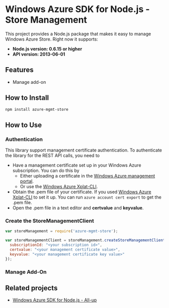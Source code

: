 # Windows Azure SDK for Node.js - Store Management

This project provides a Node.js package that makes it easy to manage Windows Azure Store. Right now it supports:
- **Node.js version: 0.6.15 or higher**
- **API version: 2013-06-01**

## Features

- Manage add-on

## How to Install

```bash
npm install azure-mgmt-store
```

## How to Use

### Authentication

This library support management certificate authentication. To authenticate the library for the REST API calls, you need to
* Have a management certificate set up in your Windows Azure subscription. You can do this by
  * Either uploading a certificate in the [Windows Azure management portal](https://manage.windowsazure.com).
  * Or use the [Windows Azure Xplat-CLI](https://github.com/WindowsAzure/azure-sdk-tools-xplat).
* Obtain the .pem file of your certificate. If you used [Windows Azure Xplat-CLI](https://github.com/WindowsAzure/azure-sdk-tools-xplat) to set it up. You can run ``azure account cert export`` to get the .pem file.
* Open the .pem file in a text editor and **certvalue** and **keyvalue**.

### Create the StoreManagementClient

```javascript
var storeManagement = require('azure-mgmt-store');

var storeManagementClient = storeManagement.createStoreManagementClient({
  subscriptionId: "<your subscription id>",
  certvalue: "<your management certificate value>",
  keyvalue: "<your management certificate key value>"
});
```

### Manage Add-On

## Related projects

- [Windows Azure SDK for Node.js - All-up](https://github.com/WindowsAzure/azure-sdk-for-node)

